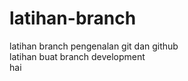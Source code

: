 # latihan-branch
latihan branch pengenalan git dan github <br>
latihan buat branch development <br>
hai <br>
